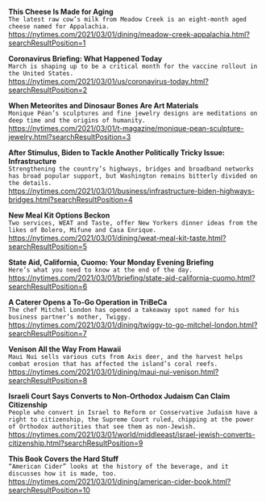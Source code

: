 **This Cheese Is Made for Aging**\
`The latest raw cow’s milk from Meadow Creek is an eight-month aged cheese named for Appalachia.`\
https://nytimes.com/2021/03/01/dining/meadow-creek-appalachia.html?searchResultPosition=1

**Coronavirus Briefing: What Happened Today**\
`March is shaping up to be a critical month for the vaccine rollout in the United States.`\
https://nytimes.com/2021/03/01/us/coronavirus-today.html?searchResultPosition=2

**When Meteorites and Dinosaur Bones Are Art Materials**\
`Monique Péan’s sculptures and fine jewelry designs are meditations on deep time and the origins of humanity.`\
https://nytimes.com/2021/03/01/t-magazine/monique-pean-sculpture-jewelry.html?searchResultPosition=3

**After Stimulus, Biden to Tackle Another Politically Tricky Issue: Infrastructure**\
`Strengthening the country’s highways, bridges and broadband networks has broad popular support, but Washington remains bitterly divided on the details.`\
https://nytimes.com/2021/03/01/business/infrastructure-biden-highways-bridges.html?searchResultPosition=4

**New Meal Kit Options Beckon**\
`Two services, WEAT and Taste, offer New Yorkers dinner ideas from the likes of Bolero, Mifune and Casa Enrique.`\
https://nytimes.com/2021/03/01/dining/weat-meal-kit-taste.html?searchResultPosition=5

**State Aid, California, Cuomo: Your Monday Evening Briefing**\
`Here’s what you need to know at the end of the day.`\
https://nytimes.com/2021/03/01/briefing/state-aid-california-cuomo.html?searchResultPosition=6

**A Caterer Opens a To-Go Operation in TriBeCa**\
`The chef Mitchel London has opened a takeaway spot named for his business partner’s mother, Twiggy.`\
https://nytimes.com/2021/03/01/dining/twiggy-to-go-mitchel-london.html?searchResultPosition=7

**Venison All the Way From Hawaii**\
`Maui Nui sells various cuts from Axis deer, and the harvest helps combat erosion that has affected the island’s coral reefs.`\
https://nytimes.com/2021/03/01/dining/maui-nui-venison.html?searchResultPosition=8

**Israeli Court Says Converts to Non-Orthodox Judaism Can Claim Citizenship**\
`People who convert in Israel to Reform or Conservative Judaism have a right to citizenship, the Supreme Court ruled, chipping at the power of Orthodox authorities that see them as non-Jewish.`\
https://nytimes.com/2021/03/01/world/middleeast/israel-jewish-converts-citizenship.html?searchResultPosition=9

**This Book Covers the Hard Stuff**\
`“American Cider” looks at the history of the beverage, and it discusses how it is made, too.`\
https://nytimes.com/2021/03/01/dining/american-cider-book.html?searchResultPosition=10

